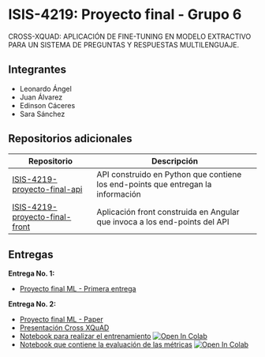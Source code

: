 # ISIS-4219: Proyecto final - Grupo 6

CROSS-XQUAD: APLICACIÓN DE FINE-TUNING EN MODELO EXTRACTIVO PARA UN SISTEMA DE PREGUNTAS Y RESPUESTAS MULTILENGUAJE.

## Integrantes

* Leonardo Ángel
* Juan Álvarez
* Edinson Cáceres
* Sara Sánchez

## Repositorios adicionales

| Repositorio                                                                                        | Descripción                                                                      |
|----------------------------------------------------------------------------------------------------|----------------------------------------------------------------------------------|
| [ISIS-4219-proyecto-final-api](https://github.com/juanalvarez123/ISIS-4219-proyecto-final-api)     | API construido en Python que contiene los end-points que entregan la información |
| [ISIS-4219-proyecto-final-front](https://github.com/juanalvarez123/ISIS-4219-proyecto-final-front) | Aplicación front construida en Angular que invoca a los end-points del API       |

## Entregas

**Entrega No. 1:**
* [Proyecto final ML - Primera entrega](https://github.com/juanalvarez123/ISIS-4219-proyecto-final/blob/main/resources/primera-entrega/Proyecto%20final%20ML%20-%20Primera%20entrega.pdf)

**Entrega No. 2:**
* [Proyecto final ML - Paper](https://github.com/juanalvarez123/ISIS-4219-proyecto-final/blob/main/resources/segunda-entrega/Proyecto%20final%20ML%20-%20Paper.pdf)
* [Presentación Cross XQuAD](https://github.com/juanalvarez123/ISIS-4219-proyecto-final/blob/main/resources/segunda-entrega/Cross%20XQuAD.pdf)
* [Notebook para realizar el entrenamiento](https://github.com/juanalvarez123/ISIS-4219-proyecto-final/blob/main/resources/segunda-entrega/CrossLanguageExperiment.ipynb) [![Open In Colab](https://colab.research.google.com/assets/colab-badge.svg)](https://colab.research.google.com/github/juanalvarez123/ISIS-4219-proyecto-final/blob/main/resources/segunda-entrega/CrossLanguageExperiment.ipynb)
* [Notebook que contiene la evaluación de las métricas](https://github.com/juanalvarez123/ISIS-4219-proyecto-final/blob/main/resources/segunda-entrega/TestingModel.ipynb) [![Open In Colab](https://colab.research.google.com/assets/colab-badge.svg)](https://colab.research.google.com/github/juanalvarez123/ISIS-4219-proyecto-final/blob/main/resources/segunda-entrega/TestingModel.ipynb)
